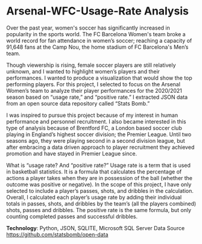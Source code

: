 # Arsenal-WFC-Usage-Rate Analysis

Over the past year, women's soccer has significantly increased in popularity in the sports world. 
The FC Barcelona Women's team broke a world record for fan attendance in women’s soccer; reaching a capacity of 91,648 fans at the Camp Nou, the home stadium of FC Barcelona's Men’s team. 

Though viewership is rising, female soccer players are still relatively unknown, and I wanted to highlight women’s players and their performances. I wanted to produce a visualization that would show the top performing players. 
For this project, I selected to focus on the Arsenal Women’s team to analyze their player performances for the 2020/2021 season based on “usage rate,” and “positive rate.” I extracted JSON data from an open source data repository called “Stats Bomb.” 

I was inspired to pursue this project because of my interest in human performance and personnel recruitment. I also became interested in this type of analysis because of Brentford FC, a London based soccer club playing in England’s highest soccer division; the Premier League. Until two seasons ago, they were playing second in a second division league, but after embracing a data driven approach to player recruitment they achieved promotion and have stayed in Premier League since. 

What is “usage rate? And “positive rate?”
Usage rate is a term that is used in basketball statistics. It is a formula that calculates the percentage of actions a player takes when they are in possession of the ball (whether the outcome was positive or negative). In the scope of this project, I have only selected to include a player’s passes, shots, and dribbles in the calculation. Overall, I calculated each player’s usage rate by adding their individual totals in passes, shots, and dribbles by the team’s (all the players combined) shots, passes and dribbles. The positive rate is the same formula, but only counting completed passes and successful dribbles. 

**Technology**: Python, JSON, SQLITE, Microsoft SQL Server
Data Source
https://github.com/statsbomb/open-data
